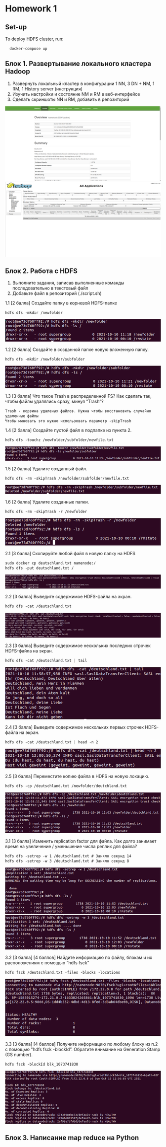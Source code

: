 # Homework 1

## Set-up

To deploy HDFS cluster, run:
```
  docker-compose up
```

## Блок 1. Развертывание локального кластера Hadoop

1) Развернуть локальный кластер в конфигурации 1 NN, 3 DN + NM, 1 RM, 1 History server (инструкция)
2) Изучить настройки и состояние NM и RM в веб-интерфейсе
3) Сделать скриншоты NN и RM, добавить в репозиторий


![alt text](./screenshoots/block-1-NN.png)
![alt text](./screenshoots/block-1-RM.png)

## Блок 2. Работа с HDFS

1) Выполните задания, записав выполненные команды последовательно в текстовый файл
2) Добавьте файл в репозиторий (./script.sh)

1.1 [2 балла] Создайте папку в корневой HDFS-папке 
```
hdfs dfs -mkdir /newfolder
```
![alt text](./screenshoots/block-2-1-1.png)

1.2 [2 балла] Создайте в созданной папке новую вложенную папку.
```
hdfs dfs -mkdir /newfolder/subfolder
```
![alt text](./screenshoots/block-2-1-2.png)

1.3 [3 балла] Что такое Trash в распределенной FS? Как сделать так, чтобы файлы удалялись сразу, минуя “Trash”?
```
Trash - корзина удаленых файлов. Нужна чтобы восстановить случайно удаленные файлы
Чтобы миновать это нужно использовать параметр -skipTrash
```

1.4 [2 балла] Создайте пустой файл в подпапке из пункта 2.
```
hdfs dfs -touchz /newfolder/subfolder/newfile.txt
```
![alt text](./screenshoots/block-2-1-4.png)

1.5 [2 балла] Удалите созданный файл.
```
hdfs dfs -rm -skipTrash /newfolder/subfolder/newfile.txt
```
![alt text](./screenshoots/block-2-1-5.png)

1.6 [2 балла] Удалите созданные папки.
```
hdfs dfs -rm -skipTrash -r /newfolder
```
![alt text](./screenshoots/block-2-1-6.png)

2.1 [3 балла] Скопируйте любой файл в новую папку на HDFS
```
sudo docker cp deutschland.txt namenode:/
hdfs dfs -put deutschland.txt /
```
![alt text](./screenshoots/block-2-2-1.png)

2.2 [3 балла] Выведите содержимое HDFS-файла на экран.
```
hdfs dfs -cat /deutschland.txt
```
![alt text](./screenshoots/block-2-2-2.png)

2.3 [3 балла] Выведите содержимое нескольких последних строчек HDFS-файла на экран.
```
hdfs dfs -cat /deutschland.txt | tail 
```
![alt text](./screenshoots/block-2-2-3.png)

2.4 [3 балла] Выведите содержимое нескольких первых строчек HDFS-файла на экран.
```
hdfs dfs -cat /deutschland.txt | head -n 2 
```
![alt text](./screenshoots/block-2-2-4.png)

2.5 [3 балла] Переместите копию файла в HDFS на новую локацию.
```
hdfs dfs -cp /deutschland.txt /newfolder/deutchland.txt
```
![alt text](./screenshoots/block-2-2-5.png)

3.1 [3 балла] Изменить replication factor для файла. Как долго занимает время на увеличение /
уменьшение числа реплик для файла?
```
hdfs dfs -setrep -w 1 /deutschland.txt # Заняло секунд 14
hdfs dfs -setrep -w 3 /deutschland.txt # Заняло секунд 8
```
![alt text](./screenshoots/block-2-3-1-1.png)
![alt text](./screenshoots/block-2-3-1-2.png)

3.2 [3 балла]  [4 баллов] Найдите информацию по файлу, блокам и их расположениям с помощью “hdfs fsck”
```
hdfs fsck /deutschland.txt -files -blocks -locations
```
![alt text](./screenshoots/block-2-3-2.png)


3.3 [3 балла]  [4 баллов] Получите информацию по любому блоку из п.2 с помощью "hdfs fsck -blockId”.
Обратите внимание на Generation Stamp (GS number).
```
hdfs fsck -blockId blk_1073741830
```
![alt text](./screenshoots/block-2-3-3.png)

## Блок 3. Написание map reduce на Python 